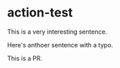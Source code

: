 # action-test

This is a very interesting sentence.

Here's anthoer sentence with a typo.

This is a PR.

